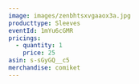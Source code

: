 ```yaml
---
image: images/zenbhtsxvgaaox3a.jpg
producttype: Sleeves
eventId: 1mYu6cGMR
pricings:
  - quantity: 1
    price: 25
asin: s-sGyGQ__c5
merchandise: comiket
---
```


